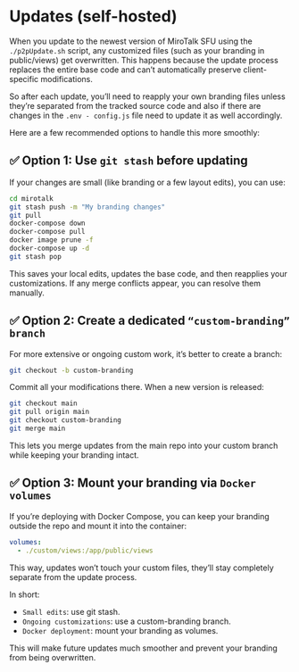 # Updates (self-hosted)

When you update to the newest version of MiroTalk SFU using the `./p2pUpdate.sh` script, any customized files (such as your branding in public/views) get overwritten. This happens because the update process replaces the entire base code and can’t automatically preserve client-specific modifications.

So after each update, you’ll need to reapply your own branding files unless they’re separated from the tracked source code and also if there are changes in the `.env - config.js` file need to update it as well accordingly.

Here are a few recommended options to handle this more smoothly:

## ✅ Option 1: Use `git stash` before updating

If your changes are small (like branding or a few layout edits), you can use:

```bash
cd mirotalk
git stash push -m "My branding changes"
git pull
docker-compose down
docker-compose pull
docker image prune -f
docker-compose up -d
git stash pop
```

This saves your local edits, updates the base code, and then reapplies your customizations.
If any merge conflicts appear, you can resolve them manually.

## ✅ Option 2: Create a dedicated `“custom-branding” branch`

For more extensive or ongoing custom work, it’s better to create a branch:

```bash
git checkout -b custom-branding
```

Commit all your modifications there.
When a new version is released:

```bash
git checkout main
git pull origin main
git checkout custom-branding
git merge main
```

This lets you merge updates from the main repo into your custom branch while keeping your branding intact.

## ✅ Option 3: Mount your branding via `Docker volumes`

If you’re deploying with Docker Compose, you can keep your branding outside the repo and mount it into the container:

```yaml
volumes:
  - ./custom/views:/app/public/views
```
This way, updates won’t touch your custom files, they’ll stay completely separate from the update process.

In short:

* `Small edits`: use git stash.
* `Ongoing customizations`: use a custom-branding branch.
* `Docker deployment`: mount your branding as volumes.

This will make future updates much smoother and prevent your branding from being overwritten.